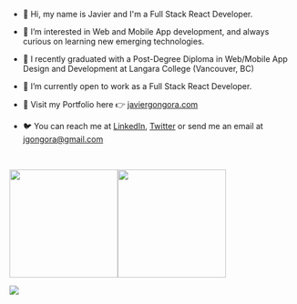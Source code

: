 - :vulcan_salute: Hi, my name is Javier and I'm a Full Stack React Developer.

- :dna: I’m interested in Web and Mobile App development, and always curious on learning new emerging technologies.

- :rocket: I recently graduated with a Post-Degree Diploma in Web/Mobile App Design and Development at Langara College (Vancouver, BC)

- :busts_in_silhouette:	I’m currently open to work as a Full Stack React Developer.

- :art: Visit my Portfolio here :point_right: [javiergongora.com](https://javiergongora.com)

- :bird: You can reach me at [LinkedIn](https://www.linkedin.com/in/javiergongora/), [Twitter](https://twitter.com/javigong) or send me an email at [jgongora@gmail.com](mailto:jgongora@gmail.com)



<br/>

<img height="190px" align="center" src="https://github-readme-stats.vercel.app/api?username=javigong&count_private=true&theme=react&show_icons=true" /><img height="190px" align="center" src="https://github-readme-stats.vercel.app/api/top-langs/?username=javigong&count_private=true&layout=compact&langs_count=8&show_icons=true&theme=react" />


![](https://komarev.com/ghpvc/?username=javigong)

<!---
javigong/javigong is a ✨ special ✨ repository because its `README.md` (this file) appears on your GitHub profile.
You can click the Preview link to take a look at your changes.
--->

